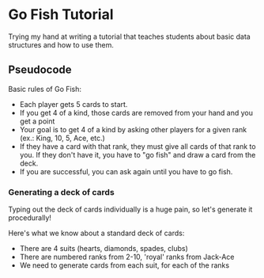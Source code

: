# Go Fish Tutorial
Trying my hand at writing a tutorial that teaches students about basic data
structures and how to use them.

## Pseudocode
Basic rules of Go Fish:

- Each player gets 5 cards to start.
- If you get 4 of a kind, those cards are removed from your hand and you get a
point
- Your goal is to get 4 of a kind by asking other players for a given rank
(ex.: King, 10, 5, Ace, etc.)
- If they have a card with that rank, they must give all cards of that rank to
you. If they don't have it, you have to "go fish" and draw a card from the deck.
- If you are successful, you can ask again until you have to go fish.

### Generating a deck of cards
Typing out the deck of cards individually is a huge pain, so let's generate it
procedurally!

Here's what we know about a standard deck of cards:
- There are 4 suits (hearts, diamonds, spades, clubs)
- There are numbered ranks from 2-10, 'royal' ranks from Jack-Ace
- We need to generate cards from each suit, for each of the ranks
